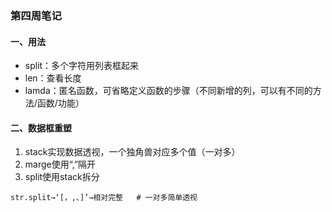 ### 第四周笔记
#### 一、用法
* split：多个字符用列表框起来
* len：查看长度
* lamda：匿名函数，可省略定义函数的步骤（不同新增的列，可以有不同的方法/函数/功能）
#### 二、数据框重塑
1. stack实现数据透视，一个独角兽对应多个值（一对多）
2. marge使用“,”隔开
3. split使用stack拆分
```
str.split→‘[，,、]’→相对完整   # 一对多简单透视
```
